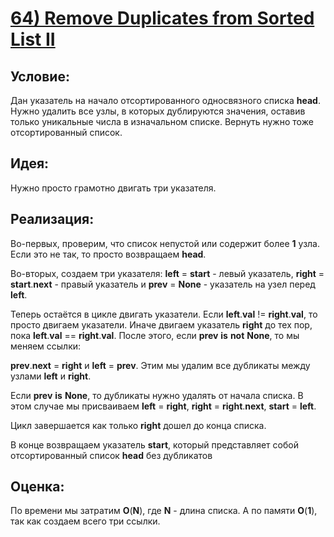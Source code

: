 # [**64) Remove Duplicates from Sorted List II**](https://leetcode.com/problems/remove-duplicates-from-sorted-list-ii/description/)

## **Условие:**

Дан указатель на начало отсортированного односвязного списка **head**. Нужно удалить все узлы, в которых дублируются значения, оставив только уникальные числа в изначальном списке. Вернуть нужно тоже отсортированный список.

## **Идея:**

Нужно просто грамотно двигать три указателя.

## **Реализация:**

Во-первых, проверим, что список непустой или содержит более **1** узла. Если это не так, то просто возвращаем **head**.

Во-вторых, создаем три указателя: **left** = **start** - левый указатель, **right** = **start**.**next** - правый указатель и **prev** = **None** - указатель на узел перед **left**.

Теперь остаётся в цикле двигать указатели. Если **left**.**val** != **right**.**val**, то просто двигаем указатели. Иначе двигаем указатель **right** до тех пор, пока **left**.**val** == **right**.**val**. После этого, если **prev** **is** **not** **None**, то мы меняем ссылки:

**prev**.**next** = **right** и **left** = **prev**. Этим мы удалим все дубликаты между узлами **left** и **right**.

Если **prev** **is** **None**, то дубликаты нужно удалять от начала списка. В этом случае мы присваиваем **left** = **right**, **right** = **right**.**next**, **start** = **left**.

Цикл завершается как только **right** дошел до конца списка.

В конце возвращаем указатель **start**, который представляет собой отсортированный список **head** без дубликатов



## **Оценка:**

По времени мы затратим **O**(**N**), где **N** - длина списка. А по памяти **O**(**1**), так как создаем всего три ссылки.

